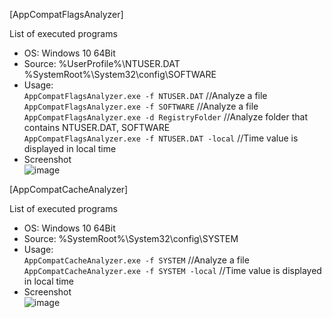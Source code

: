 [AppCompatFlagsAnalyzer]  

List of executed programs    

- OS: Windows 10 64Bit  
- Source: %UserProfile%\NTUSER.DAT   
%SystemRoot%\System32\config\SOFTWARE  
- Usage:  
`AppCompatFlagsAnalyzer.exe -f NTUSER.DAT` //Analyze a file   
`AppCompatFlagsAnalyzer.exe -f SOFTWARE` //Analyze a file    
`AppCompatFlagsAnalyzer.exe -d RegistryFolder` //Analyze folder that contains NTUSER.DAT, SOFTWARE  
`AppCompatFlagsAnalyzer.exe -f NTUSER.DAT -local` //Time value is displayed in local time   
- Screenshot  
![image](https://user-images.githubusercontent.com/69110090/119479914-17f5fc00-bd8c-11eb-8c4e-1a9a713cc4be.png)  


[AppCompatCacheAnalyzer]  

List of executed programs   

- OS: Windows 10 64Bit  
- Source: %SystemRoot%\System32\config\SYSTEM  
- Usage:  
`AppCompatCacheAnalyzer.exe -f SYSTEM` //Analyze a file  
`AppCompatCacheAnalyzer.exe -f SYSTEM -local` //Time value is displayed in local time  
- Screenshot  
![image](https://user-images.githubusercontent.com/69110090/119341433-b6238c80-bcce-11eb-9d5b-80d5a286edec.png)  
